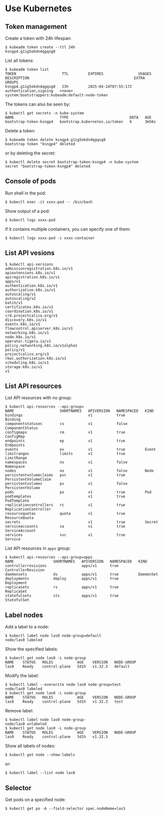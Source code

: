 # Use Kubernetes

## Token management

Create a token with 24h lifespan:

```console
$ kubeadm token create --ttl 24h
ksngp4.g1ig5okdn4qgqsg8
```

List all tokens:

```console
$ kubeadm token list
TOKEN                     TTL         EXPIRES                USAGES                   DESCRIPTION                                                EXTRA GROUPS
ksngp4.g1ig5okdn4qgqsg8   23h         2025-04-24T07:55:17Z   authentication,signing   <none>                                                     system:bootstrappers:kubeadm:default-node-token
```

The tokens can also be seen by:

```console
$ kubectl get secrets -n kube-system
NAME                     TYPE                            DATA   AGE
bootstrap-token-ksngp4   bootstrap.kubernetes.io/token   6      3m56s
```

Delete a token:

```console
$ kubeadm token delete ksngp4.g1ig5okdn4qgqsg8
bootstrap token "ksngp4" deleted
```

or by deleting the secret:

```console
$ kubectl delete secret bootstrap-token-ksngp4 -n kube-system
secret "bootstrap-token-ksngp4" deleted
```

## Console of pods

Run shell in the pod:

```console
$ kubectl exec -it xxxx-pod -- /bin/bash
```

Show output of a pod:

```console
$ kubectl logs xxxx-pod
```

If it contains multiple containers, you can specify one of them:

```console
$ kubectl logs xxxx-pod -c xxxx-container
```

## List API vesions

```console
$ kubectl api-versions
admissionregistration.k8s.io/v1
apiextensions.k8s.io/v1
apiregistration.k8s.io/v1
apps/v1
authentication.k8s.io/v1
authorization.k8s.io/v1
autoscaling/v1
autoscaling/v2
batch/v1
certificates.k8s.io/v1
coordination.k8s.io/v1
crd.projectcalico.org/v1
discovery.k8s.io/v1
events.k8s.io/v1
flowcontrol.apiserver.k8s.io/v1
networking.k8s.io/v1
node.k8s.io/v1
operator.tigera.io/v1
policy.networking.k8s.io/v1alpha1
policy/v1
projectcalico.org/v3
rbac.authorization.k8s.io/v1
scheduling.k8s.io/v1
storage.k8s.io/v1
v1
```

## List API resources

List API resources with no group:

```console
$ kubectl api-resources --api-group=
NAME                     SHORTNAMES   APIVERSION   NAMESPACED   KIND
bindings                              v1           true         Binding
componentstatuses        cs           v1           false        ComponentStatus
configmaps               cm           v1           true         ConfigMap
endpoints                ep           v1           true         Endpoints
events                   ev           v1           true         Event
limitranges              limits       v1           true         LimitRange
namespaces               ns           v1           false        Namespace
nodes                    no           v1           false        Node
persistentvolumeclaims   pvc          v1           true         PersistentVolumeClaim
persistentvolumes        pv           v1           false        PersistentVolume
pods                     po           v1           true         Pod
podtemplates                          v1           true         PodTemplate
replicationcontrollers   rc           v1           true         ReplicationController
resourcequotas           quota        v1           true         ResourceQuota
secrets                               v1           true         Secret
serviceaccounts          sa           v1           true         ServiceAccount
services                 svc          v1           true         Service
```

List API resources in `apps` group:

```console
$ kubectl api-resources --api-group=apps
NAME                  SHORTNAMES   APIVERSION   NAMESPACED   KIND
controllerrevisions                apps/v1      true         ControllerRevision
daemonsets            ds           apps/v1      true         DaemonSet
deployments           deploy       apps/v1      true         Deployment
replicasets           rs           apps/v1      true         ReplicaSet
statefulsets          sts          apps/v1      true         StatefulSet
```

## Label nodes

Add a label to a node:

```console
$ kubectl label node las0 node-group=default
node/las0 labeled
```

Show the specified labels:

```console
$ kubectl get node las0 -L node-group
NAME    STATUS   ROLES           AGE    VERSION   NODE-GROUP
las0    Ready    control-plane   5d1h   v1.32.3   default
```

Modify the label:

```console
$ kubectl label --overwrite node las0 node-group=test
node/las0 labeled
$ kubectl get node las0 -L node-group
NAME    STATUS   ROLES           AGE    VERSION   NODE-GROUP
las0    Ready    control-plane   5d1h   v1.32.3   test
```

Remove label:

```console
$ kubectl label node las0 node-group-
node/las0 unlabeled
$ kubectl get node las0 -L node-group
NAME    STATUS   ROLES           AGE    VERSION   NODE-GROUP
las0    Ready    control-plane   5d1h   v1.32.3
```

Show all labels of nodes:

```console
$ kubectl get node --show-labels
```

or:

```console
$ kubectl label --list node las0
```

## Selector

Get pods on a specified node:

```console
$ kubectl get po -A --field-selector spec.nodeName=las3
```
